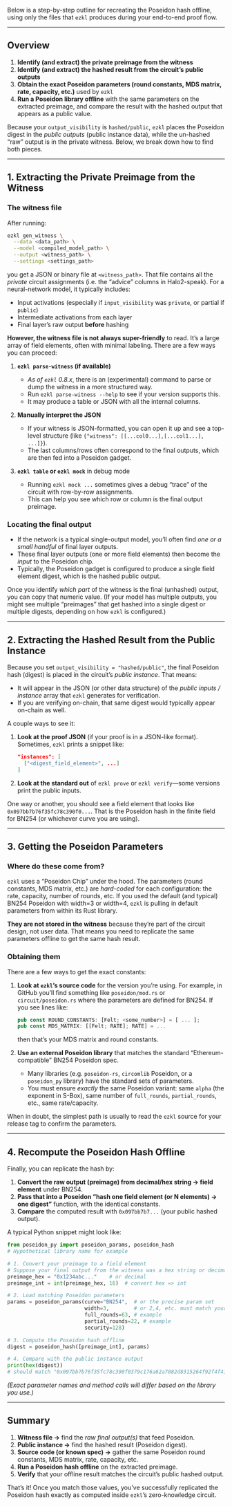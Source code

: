 Below is a step-by-step outline for recreating the Poseidon hash offline, using only the files that `ezkl` produces during your end-to-end proof flow. 

---

## Overview

1. **Identify (and extract) the private preimage from the witness**  
2. **Identify (and extract) the hashed result from the circuit’s public outputs**  
3. **Obtain the exact Poseidon parameters (round constants, MDS matrix, rate, capacity, etc.)** used by `ezkl`  
4. **Run a Poseidon library offline** with the same parameters on the extracted preimage, and compare the result with the hashed output that appears as a public value.

Because your `output_visibility` is `hashed/public`, `ezkl` places the Poseidon digest in the *public outputs* (public instance data), while the un-hashed “raw” output is in the private witness. Below, we break down how to find both pieces.

---

## 1. Extracting the Private Preimage from the Witness

### The witness file

After running:

```bash
ezkl gen_witness \
  --data <data_path> \
  --model <compiled_model_path> \
  --output <witness_path> \
  --settings <settings_path>
```

you get a JSON or binary file at `<witness_path>`. That file contains all the *private* circuit assignments (i.e. the “advice” columns in Halo2-speak). For a neural-network model, it typically includes:

- Input activations (especially if `input_visibility` was `private`, or partial if `public`)  
- Intermediate activations from each layer  
- Final layer’s raw output **before** hashing  

**However, the witness file is not always super-friendly** to read. It’s a large array of field elements, often with minimal labeling. There are a few ways you can proceed:

1. **`ezkl parse-witness` (if available)**  
   - *As of `ezkl` 0.8.x*, there is an (experimental) command to parse or dump the witness in a more structured way.  
   - Run `ezkl parse-witness --help` to see if your version supports this.  
   - It may produce a table or JSON with all the internal columns.  
   
2. **Manually interpret the JSON**  
   - If your witness is JSON-formatted, you can open it up and see a top-level structure (like `{"witness": [[...col0...],[...col1...], ...]}`).  
   - The last columns/rows often correspond to the final outputs, which are then fed into a Poseidon gadget.  

3. **`ezkl table` or `ezkl mock`** in debug mode  
   - Running `ezkl mock ...` sometimes gives a debug “trace” of the circuit with row-by-row assignments.  
   - This can help you see which row or column is the final output preimage.  

### Locating the final output

- If the network is a typical single-output model, you’ll often find *one or a small handful* of final layer outputs.  
- These final layer outputs (one or more field elements) then become the *input* to the Poseidon chip.  
- Typically, the Poseidon gadget is configured to produce a single field element digest, which is the hashed public output.

Once you identify *which part* of the witness is the final (unhashed) output, you can copy that numeric value. (If your model has multiple outputs, you might see multiple “preimages” that get hashed into a single digest or multiple digests, depending on how `ezkl` is configured.)

---

## 2. Extracting the Hashed Result from the Public Instance

Because you set `output_visibility = "hashed/public"`, the final Poseidon hash (digest) is placed in the circuit’s *public instance*. That means:

- It will appear in the JSON (or other data structure) of the *public inputs / instance* array that `ezkl` generates for verification.  
- If you are verifying on-chain, that same digest would typically appear on-chain as well.

A couple ways to see it:

1. **Look at the proof JSON** (if your proof is in a JSON-like format). Sometimes, `ezkl` prints a snippet like:

   ```json
   "instances": [
     ["<digest_field_element>", ...]
   ]
   ```
   
2. **Look at the standard out** of `ezkl prove` or `ezkl verify`—some versions print the public inputs.  

One way or another, you should see a field element that looks like `0x097bb7b76f35fc78c390f0...`. That is the Poseidon hash in the finite field for BN254 (or whichever curve you are using).

---

## 3. Getting the Poseidon Parameters

### Where do these come from?

`ezkl` uses a “Poseidon Chip” under the hood. The parameters (round constants, MDS matrix, etc.) are *hard-coded* for each configuration: the rate, capacity, number of rounds, etc. If you used the default (and typical) BN254 Poseidon with width=3 or width=4, `ezkl` is pulling in default parameters from within its Rust library.  

**They are not stored in the witness** because they’re part of the circuit design, not user data. That means you need to replicate the same parameters offline to get the same hash result.

### Obtaining them

There are a few ways to get the exact constants:

1. **Look at `ezkl`’s source code** for the version you’re using. For example, in GitHub you’ll find something like `poseidon/mod.rs` or `circuit/poseidon.rs` where the parameters are defined for BN254. If you see lines like:

   ```rust
   pub const ROUND_CONSTANTS: [Felt; <some_number>] = [ ... ];
   pub const MDS_MATRIX: [[Felt; RATE]; RATE] = ...
   ```
   then that’s your MDS matrix and round constants.  

2. **Use an external Poseidon library** that matches the standard “Ethereum-compatible” BN254 Poseidon spec.  
   - Many libraries (e.g. `poseidon-rs`, `circomlib` Poseidon, or a `poseidon_py` library) have the standard sets of parameters.  
   - You must ensure *exactly* the same Poseidon variant: same `alpha` (the exponent in S-Box), same number of `full_rounds`, `partial_rounds`, etc., same rate/capacity.  

When in doubt, the simplest path is usually to read the `ezkl` source for your release tag to confirm the parameters.  

---

## 4. Recompute the Poseidon Hash Offline

Finally, you can replicate the hash by:

1. **Convert the raw output (preimage) from decimal/hex string → field element** under BN254.  
2. **Pass that into a Poseidon “hash one field element (or N elements) → one digest”** function, with the identical constants.  
3. **Compare** the computed result with `0x097bb7b7...` (your public hashed output).

A typical Python snippet might look like:

```python
from poseidon_py import poseidon_params, poseidon_hash
# Hypothetical library name for example

# 1. Convert your preimage to a field element
# Suppose your final output from the witness was a hex string or decimal
preimage_hex = "0x1234abc..."    # or decimal
preimage_int = int(preimage_hex, 16)  # convert hex => int

# 2. Load matching Poseidon parameters
params = poseidon_params(curve="BN254",  # or the precise param set
                         width=3,        # or 2,4, etc. must match your circuit
                         full_rounds=63, # example
                         partial_rounds=22, # example
                         security=128)

# 3. Compute the Poseidon hash offline
digest = poseidon_hash([preimage_int], params)

# 4. Compare with the public instance output
print(hex(digest))
# should match "0x097bb7b76f35fc78c390f0379c176a62a7082d8315264f92f4f419b35a89dd1c"
```

*(Exact parameter names and method calls will differ based on the library you use.)*

---

## Summary

1. **Witness file →** find the *raw final output(s)* that feed Poseidon.  
2. **Public instance →** find the hashed result (Poseidon digest).  
3. **Source code (or known spec) →** gather the same Poseidon round constants, MDS matrix, rate, capacity, etc.  
4. **Run a Poseidon hash offline** on the extracted preimage.  
5. **Verify** that your offline result matches the circuit’s public hashed output.

That’s it! Once you match those values, you’ve successfully replicated the Poseidon hash exactly as computed inside `ezkl`’s zero-knowledge circuit.